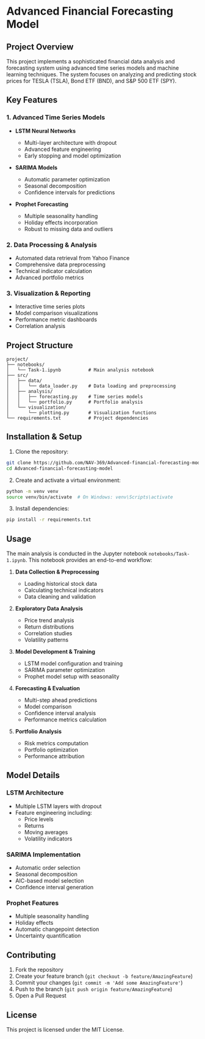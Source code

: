 # Advanced Financial Forecasting Model

## Project Overview
This project implements a sophisticated financial data analysis and forecasting system using advanced time series models and machine learning techniques. The system focuses on analyzing and predicting stock prices for TESLA (TSLA), Bond ETF (BND), and S&P 500 ETF (SPY).

## Key Features

### 1. Advanced Time Series Models
- **LSTM Neural Networks**
  - Multi-layer architecture with dropout
  - Advanced feature engineering
  - Early stopping and model optimization
  
- **SARIMA Models**
  - Automatic parameter optimization
  - Seasonal decomposition
  - Confidence intervals for predictions
  
- **Prophet Forecasting**
  - Multiple seasonality handling
  - Holiday effects incorporation
  - Robust to missing data and outliers

### 2. Data Processing & Analysis
- Automated data retrieval from Yahoo Finance
- Comprehensive data preprocessing
- Technical indicator calculation
- Advanced portfolio metrics

### 3. Visualization & Reporting
- Interactive time series plots
- Model comparison visualizations
- Performance metric dashboards
- Correlation analysis

## Project Structure
```
project/
├── notebooks/
│   └── Task-1.ipynb          # Main analysis notebook
├── src/
│   ├── data/
│   │   └── data_loader.py    # Data loading and preprocessing
│   ├── analysis/
│   │   ├── forecasting.py    # Time series models
│   │   └── portfolio.py      # Portfolio analysis
│   └── visualization/
│       └── plotting.py       # Visualization functions
└── requirements.txt          # Project dependencies
```

## Installation & Setup

1. Clone the repository:
```bash
git clone https://github.com/NAV-369/Advanced-financial-forecasting-model.git
cd Advanced-financial-forecasting-model
```

2. Create and activate a virtual environment:
```bash
python -m venv venv
source venv/bin/activate  # On Windows: venv\Scripts\activate
```

3. Install dependencies:
```bash
pip install -r requirements.txt
```

## Usage

The main analysis is conducted in the Jupyter notebook `notebooks/Task-1.ipynb`. This notebook provides an end-to-end workflow:

1. **Data Collection & Preprocessing**
   - Loading historical stock data
   - Calculating technical indicators
   - Data cleaning and validation

2. **Exploratory Data Analysis**
   - Price trend analysis
   - Return distributions
   - Correlation studies
   - Volatility patterns

3. **Model Development & Training**
   - LSTM model configuration and training
   - SARIMA parameter optimization
   - Prophet model setup with seasonality

4. **Forecasting & Evaluation**
   - Multi-step ahead predictions
   - Model comparison
   - Confidence interval analysis
   - Performance metrics calculation

5. **Portfolio Analysis**
   - Risk metrics computation
   - Portfolio optimization
   - Performance attribution

## Model Details

### LSTM Architecture
- Multiple LSTM layers with dropout
- Feature engineering including:
  - Price levels
  - Returns
  - Moving averages
  - Volatility indicators

### SARIMA Implementation
- Automatic order selection
- Seasonal decomposition
- AIC-based model selection
- Confidence interval generation

### Prophet Features
- Multiple seasonality handling
- Holiday effects
- Automatic changepoint detection
- Uncertainty quantification

## Contributing
1. Fork the repository
2. Create your feature branch (`git checkout -b feature/AmazingFeature`)
3. Commit your changes (`git commit -m 'Add some AmazingFeature'`)
4. Push to the branch (`git push origin feature/AmazingFeature`)
5. Open a Pull Request

## License
This project is licensed under the MIT License.